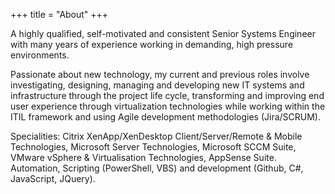 +++
title = "About"
+++

A highly qualified, self-motivated and consistent Senior Systems Engineer with many years of experience working in demanding, high pressure environments. 

Passionate about new technology, my current and previous roles involve investigating, designing, managing and developing new IT systems and infrastructure through the project life cycle, transforming and improving end user experience through virtualization technologies while working within the ITIL framework and using Agile development methodologies (Jira/SCRUM).

Specialities: Citrix XenApp/XenDesktop Client/Server/Remote & Mobile Technologies, Microsoft Server Technologies, Microsoft SCCM Suite, VMware vSphere & Virtualisation Technologies, AppSense Suite. Automation, Scripting (PowerShell, VBS) and development (Github, C#, JavaScript, JQuery).

